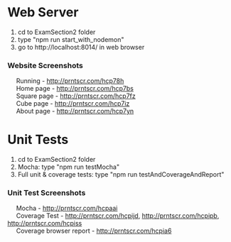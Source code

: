 # Web Server
1) cd to ExamSection2 folder
2) type "npm run start_with_nodemon"
3) go to http://localhost:8014/ in web browser

### Website Screenshots
&nbsp;&nbsp;&nbsp;&nbsp;&nbsp;Running - http://prntscr.com/hcp78h <br />
&nbsp;&nbsp;&nbsp;&nbsp;&nbsp;Home page - http://prntscr.com/hcp7bs <br />
&nbsp;&nbsp;&nbsp;&nbsp;&nbsp;Square page - http://prntscr.com/hcp7fz <br />
&nbsp;&nbsp;&nbsp;&nbsp;&nbsp;Cube page - http://prntscr.com/hcp7iz <br />
&nbsp;&nbsp;&nbsp;&nbsp;&nbsp;About page - http://prntscr.com/hcp7yn

# Unit Tests
1) cd to ExamSection2 folder
2) Mocha: type "npm run testMocha"
3) Full unit & coverage tests: type "npm run testAndCoverageAndReport"

### Unit Test Screenshots
&nbsp;&nbsp;&nbsp;&nbsp;&nbsp;Mocha - http://prntscr.com/hcpaai <br />
&nbsp;&nbsp;&nbsp;&nbsp;&nbsp;Coverage Test - http://prntscr.com/hcpijd, http://prntscr.com/hcpipb, http://prntscr.com/hcpiss <br />
&nbsp;&nbsp;&nbsp;&nbsp;&nbsp;Coverage browser report - http://prntscr.com/hcpia6

